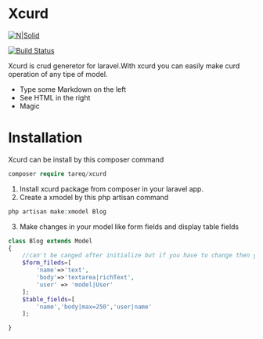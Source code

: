 # Xcurd

[![N|Solid](https://cldup.com/dTxpPi9lDf.thumb.png)](https://nodesource.com/products/nsolid)

[![Build Status](https://travis-ci.org/joemccann/dillinger.svg?branch=master)](https://travis-ci.org/joemccann/dillinger)

Xcurd is crud generetor for laravel.With xcurd you can easily make curd operation of any tipe of model.

  - Type some Markdown on the left
  - See HTML in the right
  - Magic

# Installation
Xcurd can be install by this composer command
  ```php
  composer require tareq/xcurd
  ```
1. Install xcurd package from composer in your laravel app.
2. Create a xmodel by this php artisan command 
  ```php
  php artisan make:xmodel Blog
  ```
3. Make changes in your model like form fields and display table fields
```PHP
class Blog extends Model
{
    //can't be canged after initialize but if you have to change then you have to regenerate xcurd with this model
    $form_fileds=[
        'name'=>'text',
        'body'=>'textarea|richText',
        'user' => 'model|User'
    ];
    $table_fields=[
        'name','body|max=250','user|name'
    ];

}
```


